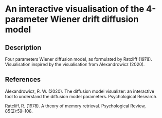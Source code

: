# An interactive visualisation of the 4-parameter Wiener drift diffusion model

## Description

Four parameters Wiener diffusion model, as formulated by Ratcliff (1978). Visualisation inspired by the visualisation from Alexandrowicz (2020).

## References

Alexandrowicz, R. W. (2020). The diffusion model visualizer: an interactive tool to understand the diffusion model parameters. Psychological Research.

Ratcliff, R. (1978). A theory of memory retrieval. Psychological Review, 85(2):59–108.
